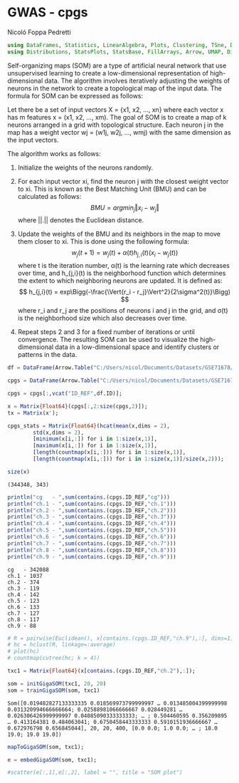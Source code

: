 GWAS - cpgs
================
Nicoló Foppa Pedretti

``` julia
using DataFrames, Statistics, LinearAlgebra, Plots, Clustering, TSne, DecisionTree, MLDataUtils
using Distributions, StatsPlots, StatsBase, FillArrays, Arrow, UMAP, Distances, MLBase, GigaSOM
```

Self-organizing maps (SOM) are a type of artificial neural network that
use unsupervised learning to create a low-dimensional representation of
high-dimensional data. The algorithm involves iteratively adjusting the
weights of neurons in the network to create a topological map of the
input data. The formula for SOM can be expressed as follows:

Let there be a set of input vectors X = {x1, x2, …, xn} where each
vector x has m features x = (x1, x2, …, xm). The goal of SOM is to
create a map of k neurons arranged in a grid with topological structure.
Each neuron j in the map has a weight vector wj = (w1j, w2j, …, wmj)
with the same dimension as the input vectors.

The algorithm works as follows:

1.  Initialize the weights of the neurons randomly.

2.  For each input vector xi, find the neuron j with the closest weight
    vector to xi. This is known as the Best Matching Unit (BMU) and can
    be calculated as follows:
    $$ BMU = argmin_{j} \Vert{x_i - w_j}\Vert $$ where \|\|.\|\| denotes
    the Euclidean distance.

3.  Update the weights of the BMU and its neighbors in the map to move
    them closer to xi. This is done using the following formula:
    $$ w_{j}(t+1) = w_{j}(t) + \alpha(t)h_{j,i}(t)(x_i - w_{j}(t)) $$
    where t is the iteration number, α(t) is the learning rate which
    decreases over time, and h\_{j,i}(t) is the neighborhood function
    which determines the extent to which neighboring neurons are
    updated. It is defined as:
    $$ h_{j,i}(t) = exp\Bigg(-\frac{\Vert{r_i - r_j}\Vert^2}{2\sigma^2(t)}\Bigg) $$
    where r_i and r_j are the positions of neurons i and j in the grid,
    and σ(t) is the neighborhood size which also decreases over time.

4.  Repeat steps 2 and 3 for a fixed number of iterations or until
    convergence. The resulting SOM can be used to visualize the
    high-dimensional data in a low-dimensional space and identify
    clusters or patterns in the data.

``` julia
df = DataFrame(Arrow.Table("C:/Users/nicol/Documents/Datasets/GSE71678/Data/processed_data/GSE71678_cov_original.arrow"));
```

``` julia
cpgs = DataFrame(Arrow.Table("C:/Users/nicol/Documents/Datasets/GSE71678/Data/processed_data/GSE71678_cpgs_original.arrow"));
```

``` julia
cpgs = cpgs[:,vcat("ID_REF",df.ID)];
```

``` julia
x = Matrix{Float64}(cpgs[:,2:size(cpgs,2)]);
tx = Matrix(x');
```

``` julia
cpgs_stats = Matrix{Float64}(hcat(mean(x,dims = 2),
        std(x,dims = 2),
        [minimum(x[i,:]) for i in 1:size(x,1)],
        [maximum(x[i,:]) for i in 1:size(x,1)],
        [length(countmap(x[i,:])) for i in 1:size(x,1)],
        [length(countmap(x[i,:])) for i in 1:size(x,1)]/size(x,2)));
```

``` julia
size(x)
```

    (344348, 343)

``` julia
println("cg   - ",sum(contains.(cpgs.ID_REF,"cg")))
println("ch.1 - ",sum(contains.(cpgs.ID_REF,"ch.1")))
println("ch.2 - ",sum(contains.(cpgs.ID_REF,"ch.2")))
println("ch.3 - ",sum(contains.(cpgs.ID_REF,"ch.3")))
println("ch.4 - ",sum(contains.(cpgs.ID_REF,"ch.4")))
println("ch.5 - ",sum(contains.(cpgs.ID_REF,"ch.5")))
println("ch.6 - ",sum(contains.(cpgs.ID_REF,"ch.6")))
println("ch.7 - ",sum(contains.(cpgs.ID_REF,"ch.7")))
println("ch.8 - ",sum(contains.(cpgs.ID_REF,"ch.8")))
println("ch.9 - ",sum(contains.(cpgs.ID_REF,"ch.9")))
```

    cg   - 342088
    ch.1 - 1037
    ch.2 - 374
    ch.3 - 119
    ch.4 - 142
    ch.5 - 123
    ch.6 - 133
    ch.7 - 127
    ch.8 - 117
    ch.9 - 88

``` julia
# R = pairwise(Euclidean(), x[contains.(cpgs.ID_REF,"ch.9"),:], dims=1);
# hc = hclust(R, linkage=:average)
# plot(hc)
# countmap(cutree(hc; k = 4))
```

``` julia
txc1 = Matrix{Float64}(x[contains.(cpgs.ID_REF,"ch.2"),:]);
```

``` julia
som = initGigaSOM(txc1, 20, 20)
som = trainGigaSOM(som, txc1)
```

    Som([0.019482827133333335 0.018569973799999997 … 0.013485004399999998 0.031320994666666664; 0.02588981066666667 0.028449281 … 0.026306426999999997 0.04085090333333333; … ; 0.504460595 0.356209895 … 0.413164381 0.484063041; 0.6750458443333333 0.5910151936666667 … 0.672976798 0.656845044], 20, 20, 400, [0.0 0.0; 1.0 0.0; … ; 18.0 19.0; 19.0 19.0])

``` julia
mapToGigaSOM(som, txc1);
```

``` julia
e = embedGigaSOM(som, txc1);
```

``` julia
#scatter(e[:,1],e[:,2], label = "", title = "SOM plot")
```
